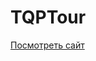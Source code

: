 ﻿# TQPTour

[Посмотреть сайт]([https://username.github.io/repository-name/](https://solarfox5.github.io/My_Site-QPTour-/)](https://solarfox5.github.io/My_Site-QPTour-/))

